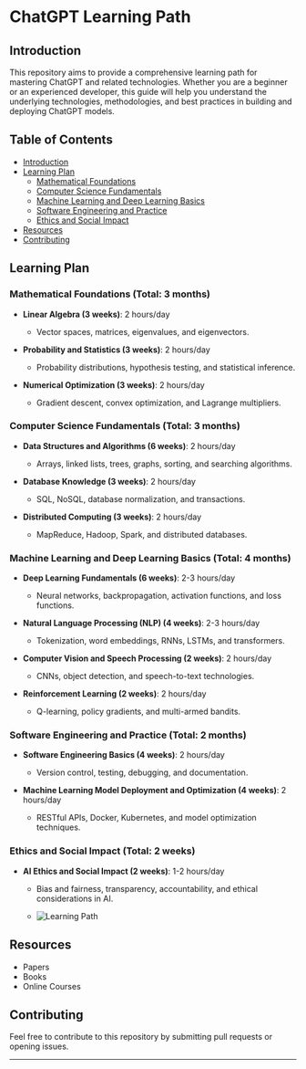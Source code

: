 # ChatGPT Learning Path

## Introduction

This repository aims to provide a comprehensive learning path for mastering ChatGPT and related technologies. Whether you are a beginner or an experienced developer, this guide will help you understand the underlying technologies, methodologies, and best practices in building and deploying ChatGPT models.

## Table of Contents

- [Introduction](#introduction)
- [Learning Plan](#learning-plan)
  - [Mathematical Foundations](#mathematical-foundations)
  - [Computer Science Fundamentals](#computer-science-fundamentals)
  - [Machine Learning and Deep Learning Basics](#machine-learning-and-deep-learning-basics)
  - [Software Engineering and Practice](#software-engineering-and-practice)
  - [Ethics and Social Impact](#ethics-and-social-impact)
- [Resources](#resources)
- [Contributing](#contributing)

## Learning Plan

### Mathematical Foundations (Total: 3 months)

- **Linear Algebra (3 weeks)**: 2 hours/day
  - Vector spaces, matrices, eigenvalues, and eigenvectors.
  
- **Probability and Statistics (3 weeks)**: 2 hours/day
  - Probability distributions, hypothesis testing, and statistical inference.
  
- **Numerical Optimization (3 weeks)**: 2 hours/day
  - Gradient descent, convex optimization, and Lagrange multipliers.

### Computer Science Fundamentals (Total: 3 months)

- **Data Structures and Algorithms (6 weeks)**: 2 hours/day
  - Arrays, linked lists, trees, graphs, sorting, and searching algorithms.
  
- **Database Knowledge (3 weeks)**: 2 hours/day
  - SQL, NoSQL, database normalization, and transactions.
  
- **Distributed Computing (3 weeks)**: 2 hours/day
  - MapReduce, Hadoop, Spark, and distributed databases.

### Machine Learning and Deep Learning Basics (Total: 4 months)

- **Deep Learning Fundamentals (6 weeks)**: 2-3 hours/day
  - Neural networks, backpropagation, activation functions, and loss functions.
  
- **Natural Language Processing (NLP) (4 weeks)**: 2-3 hours/day
  - Tokenization, word embeddings, RNNs, LSTMs, and transformers.
  
- **Computer Vision and Speech Processing (2 weeks)**: 2 hours/day
  - CNNs, object detection, and speech-to-text technologies.
  
- **Reinforcement Learning (2 weeks)**: 2 hours/day
  - Q-learning, policy gradients, and multi-armed bandits.

### Software Engineering and Practice (Total: 2 months)

- **Software Engineering Basics (4 weeks)**: 2 hours/day
  - Version control, testing, debugging, and documentation.
  
- **Machine Learning Model Deployment and Optimization (4 weeks)**: 2 hours/day
  - RESTful APIs, Docker, Kubernetes, and model optimization techniques.

### Ethics and Social Impact (Total: 2 weeks)

- **AI Ethics and Social Impact (2 weeks)**: 1-2 hours/day
  - Bias and fairness, transparency, accountability, and ethical considerations in AI.
 
  - ![Learning Path](https://github.com/JeanphiloGong/Transformers_Models_Learning_Path/assets/123850343/06f9862f-1293-4ace-a140-cf082dc3c0f3)


## Resources

- Papers
- Books
- Online Courses

## Contributing

Feel free to contribute to this repository by submitting pull requests or opening issues.

---
